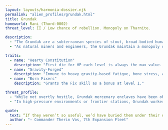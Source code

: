 ```yaml
---
layout: layouts/harmonia-dossier.njk
permalink: "alien_profiles/grundak.html"
title: Grundak
homeworld: Rani (Thord-0002)
threat_level: II / Low chance of rebellion. Monopoly on Tharnite.

description:
  - "The Grundak are a subterranean species of stout, broad-bodied humanoids evolved under the heavy gravity and seismic instability of their mountainous world, Rani. Adapted to survive crushing pressures and tectonic chaos, Grundak settlements are masterpieces of seismic engineering—modular, mobile, and nearly indestructible."
  - "As natural miners and engineers, the Grundak maintain a monopoly on the rare mineral Tharnite, a red crystalline substance essential to high-density energy storage. Though their society appears austere and slow-moving, it is backed by centuries of technical refinement and an unshakable memory for insult or debt."

traits:
  - name: "Hearty Constitution"
    description: "First die for HP each level is always the max value. At level 2+, any 1s are also rerolled."
  - name: "Gravity-Forged"
    description: "Immune to heavy gravity-based fatigue, bone stress, and pressure shock."
  - name: "Born Fixers"
    description: "Grants the Fix skill as a bonus at level 1."

threat_profile:
  - "While not overtly hostile, Grundak mercenary enclaves have been observed selling Tharnite-derived tech to independent actors and suspected subversives. Their decentralized cultural structure makes centralized diplomacy difficult, and their memory for historical grievances can reignite conflicts long believed dormant."
  - "In high-pressure environments or frontier stations, Grundak workers often become informal leaders through sheer reliability and presence. Subversion risk is moderate. Suppression should emphasize economic leverage rather than direct confrontation."

quote:
  text: “If they weren’t so useful, we’d have buried them under their own mountains decades ago.”
  author: "— Commander Therin Vos, 7th Expansion Fleet"
---
```

